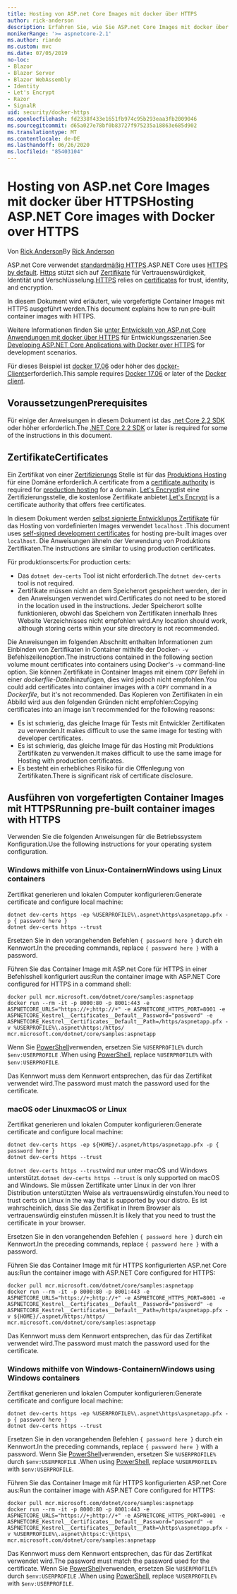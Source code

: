 ```yaml
---
title: Hosting von ASP.net Core Images mit docker über HTTPS
author: rick-anderson
description: Erfahren Sie, wie Sie ASP.net Core Images mit docker über HTTPS hosten.
monikerRange: '>= aspnetcore-2.1'
ms.author: riande
ms.custom: mvc
ms.date: 07/05/2019
no-loc:
- Blazor
- Blazor Server
- Blazor WebAssembly
- Identity
- Let's Encrypt
- Razor
- SignalR
uid: security/docker-https
ms.openlocfilehash: fd2338f433e1651fb974c95b293eaa3fb2009046
ms.sourcegitcommit: d65a027e78bf0b83727f975235a18863e685d902
ms.translationtype: MT
ms.contentlocale: de-DE
ms.lasthandoff: 06/26/2020
ms.locfileid: "85403104"
---
```

# <a name="hosting-aspnet-core-images-with-docker-over-https"></a><span data-ttu-id="1f80e-103">Hosting von ASP.net Core Images mit docker über HTTPS</span><span class="sxs-lookup"><span data-stu-id="1f80e-103">Hosting ASP.NET Core images with Docker over HTTPS</span></span>

<span data-ttu-id="1f80e-104">Von [Rick Anderson](https://twitter.com/RickAndMSFT)</span><span class="sxs-lookup"><span data-stu-id="1f80e-104">By [Rick Anderson](https://twitter.com/RickAndMSFT)</span></span>

<span data-ttu-id="1f80e-105">ASP.net Core verwendet [standardmäßig HTTPS](/aspnet/core/security/enforcing-ssl).</span><span class="sxs-lookup"><span data-stu-id="1f80e-105">ASP.NET Core uses [HTTPS by default](/aspnet/core/security/enforcing-ssl).</span></span> <span data-ttu-id="1f80e-106">[Https](https://en.wikipedia.org/wiki/HTTPS) stützt sich auf [Zertifikate](https://en.wikipedia.org/wiki/Public_key_certificate) für Vertrauenswürdigkeit, Identität und Verschlüsselung.</span><span class="sxs-lookup"><span data-stu-id="1f80e-106">[HTTPS](https://en.wikipedia.org/wiki/HTTPS) relies on [certificates](https://en.wikipedia.org/wiki/Public_key_certificate) for trust, identity, and encryption.</span></span>

<span data-ttu-id="1f80e-107">In diesem Dokument wird erläutert, wie vorgefertigte Container Images mit HTTPS ausgeführt werden.</span><span class="sxs-lookup"><span data-stu-id="1f80e-107">This document explains how to run pre-built container images with HTTPS.</span></span>

<span data-ttu-id="1f80e-108">Weitere Informationen finden Sie [unter Entwickeln von ASP.net Core Anwendungen mit docker über HTTPS](https://github.com/dotnet/dotnet-docker/blob/master/samples/run-aspnetcore-https-development.md) für Entwicklungsszenarien.</span><span class="sxs-lookup"><span data-stu-id="1f80e-108">See [Developing ASP.NET Core Applications with Docker over HTTPS](https://github.com/dotnet/dotnet-docker/blob/master/samples/run-aspnetcore-https-development.md) for development scenarios.</span></span>

<span data-ttu-id="1f80e-109">Für dieses Beispiel ist [docker 17,06](https://docs.docker.com/release-notes/docker-ce) oder höher des [docker-Clients](https://www.docker.com/products/docker)erforderlich.</span><span class="sxs-lookup"><span data-stu-id="1f80e-109">This sample requires [Docker 17.06](https://docs.docker.com/release-notes/docker-ce) or later of the [Docker client](https://www.docker.com/products/docker).</span></span>

## <a name="prerequisites"></a><span data-ttu-id="1f80e-110">Voraussetzungen</span><span class="sxs-lookup"><span data-stu-id="1f80e-110">Prerequisites</span></span>

<span data-ttu-id="1f80e-111">Für einige der Anweisungen in diesem Dokument ist das [.net Core 2,2 SDK](https://dotnet.microsoft.com/download) oder höher erforderlich.</span><span class="sxs-lookup"><span data-stu-id="1f80e-111">The [.NET Core 2.2 SDK](https://dotnet.microsoft.com/download) or later is required for some of the instructions in this document.</span></span>

## <a name="certificates"></a><span data-ttu-id="1f80e-112">Zertifikate</span><span class="sxs-lookup"><span data-stu-id="1f80e-112">Certificates</span></span>

<span data-ttu-id="1f80e-113">Ein Zertifikat von einer [Zertifizierungs](https://wikipedia.org/wiki/Certificate_authority) Stelle ist für das [Produktions Hosting](https://blogs.msdn.microsoft.com/webdev/2017/11/29/configuring-https-in-asp-net-core-across-different-platforms/) für eine Domäne erforderlich.</span><span class="sxs-lookup"><span data-stu-id="1f80e-113">A certificate from a [certificate authority](https://wikipedia.org/wiki/Certificate_authority) is required for [production hosting](https://blogs.msdn.microsoft.com/webdev/2017/11/29/configuring-https-in-asp-net-core-across-different-platforms/) for a domain.</span></span> <span data-ttu-id="1f80e-114">[Let's Encrypt](https://letsencrypt.org/)ist eine Zertifizierungsstelle, die kostenlose Zertifikate anbietet.</span><span class="sxs-lookup"><span data-stu-id="1f80e-114">[Let's Encrypt](https://letsencrypt.org/) is a certificate authority that offers free certificates.</span></span>

<span data-ttu-id="1f80e-115">In diesem Dokument werden [selbst signierte Entwicklungs Zertifikate](https://en.wikipedia.org/wiki/Self-signed_certificate) für das Hosting von vordefinierten Images verwendet `localhost` .</span><span class="sxs-lookup"><span data-stu-id="1f80e-115">This document uses [self-signed development certificates](https://en.wikipedia.org/wiki/Self-signed_certificate) for hosting pre-built images over `localhost`.</span></span> <span data-ttu-id="1f80e-116">Die Anweisungen ähneln der Verwendung von Produktions Zertifikaten.</span><span class="sxs-lookup"><span data-stu-id="1f80e-116">The instructions are similar to using production certificates.</span></span>

<span data-ttu-id="1f80e-117">Für produktionscerts:</span><span class="sxs-lookup"><span data-stu-id="1f80e-117">For production certs:</span></span>

* <span data-ttu-id="1f80e-118">Das `dotnet dev-certs` Tool ist nicht erforderlich.</span><span class="sxs-lookup"><span data-stu-id="1f80e-118">The `dotnet dev-certs` tool is not required.</span></span>
* <span data-ttu-id="1f80e-119">Zertifikate müssen nicht an dem Speicherort gespeichert werden, der in den Anweisungen verwendet wird.</span><span class="sxs-lookup"><span data-stu-id="1f80e-119">Certificates do not need to be stored in the location used in the instructions.</span></span> <span data-ttu-id="1f80e-120">Jeder Speicherort sollte funktionieren, obwohl das Speichern von Zertifikaten innerhalb Ihres Website Verzeichnisses nicht empfohlen wird.</span><span class="sxs-lookup"><span data-stu-id="1f80e-120">Any location should work, although storing certs within your site directory is not recommended.</span></span>

<span data-ttu-id="1f80e-121">Die Anweisungen im folgenden Abschnitt enthalten Informationen zum Einbinden von Zertifikaten in Container mithilfe der Docker- `-v` Befehlszeilenoption.</span><span class="sxs-lookup"><span data-stu-id="1f80e-121">The instructions contained in the following section volume mount certificates into containers using Docker's `-v` command-line option.</span></span> <span data-ttu-id="1f80e-122">Sie können Zertifikate in Container Images mit einem `COPY` Befehl in einer *dockerfile-Datei*hinzufügen, dies wird jedoch nicht empfohlen.</span><span class="sxs-lookup"><span data-stu-id="1f80e-122">You could add certificates into container images with a `COPY` command in a *Dockerfile*, but it's not recommended.</span></span> <span data-ttu-id="1f80e-123">Das Kopieren von Zertifikaten in ein Abbild wird aus den folgenden Gründen nicht empfohlen:</span><span class="sxs-lookup"><span data-stu-id="1f80e-123">Copying certificates into an image isn't recommended for the following reasons:</span></span>

* <span data-ttu-id="1f80e-124">Es ist schwierig, das gleiche Image für Tests mit Entwickler Zertifikaten zu verwenden.</span><span class="sxs-lookup"><span data-stu-id="1f80e-124">It makes difficult to use the same image for testing with developer certificates.</span></span>
* <span data-ttu-id="1f80e-125">Es ist schwierig, das gleiche Image für das Hosting mit Produktions Zertifikaten zu verwenden.</span><span class="sxs-lookup"><span data-stu-id="1f80e-125">It makes difficult to use the same image for Hosting with production certificates.</span></span>
* <span data-ttu-id="1f80e-126">Es besteht ein erhebliches Risiko für die Offenlegung von Zertifikaten.</span><span class="sxs-lookup"><span data-stu-id="1f80e-126">There is significant risk of certificate disclosure.</span></span>

## <a name="running-pre-built-container-images-with-https"></a><span data-ttu-id="1f80e-127">Ausführen von vorgefertigten Container Images mit HTTPS</span><span class="sxs-lookup"><span data-stu-id="1f80e-127">Running pre-built container images with HTTPS</span></span>

<span data-ttu-id="1f80e-128">Verwenden Sie die folgenden Anweisungen für die Betriebssystem Konfiguration.</span><span class="sxs-lookup"><span data-stu-id="1f80e-128">Use the following instructions for your operating system configuration.</span></span>

### <a name="windows-using-linux-containers"></a><span data-ttu-id="1f80e-129">Windows mithilfe von Linux-Containern</span><span class="sxs-lookup"><span data-stu-id="1f80e-129">Windows using Linux containers</span></span>

<span data-ttu-id="1f80e-130">Zertifikat generieren und lokalen Computer konfigurieren:</span><span class="sxs-lookup"><span data-stu-id="1f80e-130">Generate certificate and configure local machine:</span></span>

```dotnetcli
dotnet dev-certs https -ep %USERPROFILE%\.aspnet\https\aspnetapp.pfx -p { password here }
dotnet dev-certs https --trust
```

<span data-ttu-id="1f80e-131">Ersetzen Sie in den vorangehenden Befehlen `{ password here }` durch ein Kennwort.</span><span class="sxs-lookup"><span data-stu-id="1f80e-131">In the preceding commands, replace `{ password here }` with a password.</span></span>

<span data-ttu-id="1f80e-132">Führen Sie das Container Image mit ASP.net Core für HTTPS in einer Befehlsshell konfiguriert aus:</span><span class="sxs-lookup"><span data-stu-id="1f80e-132">Run the container image with ASP.NET Core configured for HTTPS in a command shell:</span></span>

```console
docker pull mcr.microsoft.com/dotnet/core/samples:aspnetapp
docker run --rm -it -p 8000:80 -p 8001:443 -e ASPNETCORE_URLS="https://+;http://+" -e ASPNETCORE_HTTPS_PORT=8001 -e ASPNETCORE_Kestrel__Certificates__Default__Password="password" -e ASPNETCORE_Kestrel__Certificates__Default__Path=/https/aspnetapp.pfx -v %USERPROFILE%\.aspnet\https:/https/ mcr.microsoft.com/dotnet/core/samples:aspnetapp
```

<span data-ttu-id="1f80e-133">Wenn Sie [PowerShell](/powershell/scripting/overview)verwenden, ersetzen Sie `%USERPROFILE%` durch `$env:USERPROFILE` .</span><span class="sxs-lookup"><span data-stu-id="1f80e-133">When using [PowerShell](/powershell/scripting/overview), replace `%USERPROFILE%` with `$env:USERPROFILE`.</span></span>

<span data-ttu-id="1f80e-134">Das Kennwort muss dem Kennwort entsprechen, das für das Zertifikat verwendet wird.</span><span class="sxs-lookup"><span data-stu-id="1f80e-134">The password must match the password used for the certificate.</span></span>

### <a name="macos-or-linux"></a><span data-ttu-id="1f80e-135">macOS oder Linux</span><span class="sxs-lookup"><span data-stu-id="1f80e-135">macOS or Linux</span></span>

<span data-ttu-id="1f80e-136">Zertifikat generieren und lokalen Computer konfigurieren:</span><span class="sxs-lookup"><span data-stu-id="1f80e-136">Generate certificate and configure local machine:</span></span>

```dotnetcli
dotnet dev-certs https -ep ${HOME}/.aspnet/https/aspnetapp.pfx -p { password here }
dotnet dev-certs https --trust
```

<span data-ttu-id="1f80e-137">`dotnet dev-certs https --trust`wird nur unter macOS und Windows unterstützt.</span><span class="sxs-lookup"><span data-stu-id="1f80e-137">`dotnet dev-certs https --trust` is only supported on macOS and Windows.</span></span> <span data-ttu-id="1f80e-138">Sie müssen Zertifikate unter Linux in der von Ihrer Distribution unterstützten Weise als vertrauenswürdig einstufen.</span><span class="sxs-lookup"><span data-stu-id="1f80e-138">You need to trust certs on Linux in the way that is supported by your distro.</span></span> <span data-ttu-id="1f80e-139">Es ist wahrscheinlich, dass Sie das Zertifikat in Ihrem Browser als vertrauenswürdig einstufen müssen.</span><span class="sxs-lookup"><span data-stu-id="1f80e-139">It is likely that you need to trust the certificate in your browser.</span></span>

<span data-ttu-id="1f80e-140">Ersetzen Sie in den vorangehenden Befehlen `{ password here }` durch ein Kennwort.</span><span class="sxs-lookup"><span data-stu-id="1f80e-140">In the preceding commands, replace `{ password here }` with a password.</span></span>

<span data-ttu-id="1f80e-141">Führen Sie das Container Image mit für HTTPS konfigurierten ASP.net Core aus:</span><span class="sxs-lookup"><span data-stu-id="1f80e-141">Run the container image with ASP.NET Core configured for HTTPS:</span></span>

```console
docker pull mcr.microsoft.com/dotnet/core/samples:aspnetapp
docker run --rm -it -p 8000:80 -p 8001:443 -e ASPNETCORE_URLS="https://+;http://+" -e ASPNETCORE_HTTPS_PORT=8001 -e ASPNETCORE_Kestrel__Certificates__Default__Password="password" -e ASPNETCORE_Kestrel__Certificates__Default__Path=/https/aspnetapp.pfx -v ${HOME}/.aspnet/https:/https/ mcr.microsoft.com/dotnet/core/samples:aspnetapp
```

<span data-ttu-id="1f80e-142">Das Kennwort muss dem Kennwort entsprechen, das für das Zertifikat verwendet wird.</span><span class="sxs-lookup"><span data-stu-id="1f80e-142">The password must match the password used for the certificate.</span></span>

### <a name="windows-using-windows-containers"></a><span data-ttu-id="1f80e-143">Windows mithilfe von Windows-Containern</span><span class="sxs-lookup"><span data-stu-id="1f80e-143">Windows using Windows containers</span></span>

<span data-ttu-id="1f80e-144">Zertifikat generieren und lokalen Computer konfigurieren:</span><span class="sxs-lookup"><span data-stu-id="1f80e-144">Generate certificate and configure local machine:</span></span>

```dotnetcli
dotnet dev-certs https -ep %USERPROFILE%\.aspnet\https\aspnetapp.pfx -p { password here }
dotnet dev-certs https --trust
```

<span data-ttu-id="1f80e-145">Ersetzen Sie in den vorangehenden Befehlen `{ password here }` durch ein Kennwort.</span><span class="sxs-lookup"><span data-stu-id="1f80e-145">In the preceding commands, replace `{ password here }` with a password.</span></span> <span data-ttu-id="1f80e-146">Wenn Sie [PowerShell](/powershell/scripting/overview)verwenden, ersetzen Sie `%USERPROFILE%` durch `$env:USERPROFILE` .</span><span class="sxs-lookup"><span data-stu-id="1f80e-146">When using [PowerShell](/powershell/scripting/overview), replace `%USERPROFILE%` with `$env:USERPROFILE`.</span></span>

<span data-ttu-id="1f80e-147">Führen Sie das Container Image mit für HTTPS konfigurierten ASP.net Core aus:</span><span class="sxs-lookup"><span data-stu-id="1f80e-147">Run the container image with ASP.NET Core configured for HTTPS:</span></span>

```console
docker pull mcr.microsoft.com/dotnet/core/samples:aspnetapp
docker run --rm -it -p 8000:80 -p 8001:443 -e ASPNETCORE_URLS="https://+;http://+" -e ASPNETCORE_HTTPS_PORT=8001 -e ASPNETCORE_Kestrel__Certificates__Default__Password="password" -e ASPNETCORE_Kestrel__Certificates__Default__Path=\https\aspnetapp.pfx -v %USERPROFILE%\.aspnet\https:C:\https\ mcr.microsoft.com/dotnet/core/samples:aspnetapp
```

<span data-ttu-id="1f80e-148">Das Kennwort muss dem Kennwort entsprechen, das für das Zertifikat verwendet wird.</span><span class="sxs-lookup"><span data-stu-id="1f80e-148">The password must match the password used for the certificate.</span></span> <span data-ttu-id="1f80e-149">Wenn Sie [PowerShell](/powershell/scripting/overview)verwenden, ersetzen Sie `%USERPROFILE%` durch `$env:USERPROFILE` .</span><span class="sxs-lookup"><span data-stu-id="1f80e-149">When using [PowerShell](/powershell/scripting/overview), replace `%USERPROFILE%` with `$env:USERPROFILE`.</span></span>

